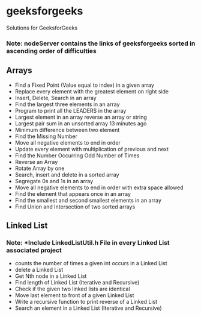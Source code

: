 # geeksforgeeks
Solutions for GeeksforGeeks
### Note: nodeServer contains the links of geeksforgeeks sorted in ascending order of difficulties
## Arrays
- Find a Fixed Point (Value equal to index) in a given array
- Replace every element with the greatest element on right side
- Insert, Delete, Search in an array
- Find the largest three elements in an array
- Program to print all the LEADERS in the array
- Largest element in an array reverse an array or string
- Largest pair sum in an unsorted array	13 minutes ago
- Minimum difference between two element
- Find the Missing Number
- Move all negative elements to end in order
- Update every element with multiplication of previous and next
- Find the Number Occurring Odd Number of Times
- Reverse an Array
- Rotate Array by one
- Search, insert and delete in a sorted array
- Segregate 0s and 1s in an array
- Move all negative elements to end in order with extra space allowed
- Find the element that appears once in an array
- Find the smallest and second smallest elements in an array
- Find Union and Intersection of two sorted arrays
## Linked List
### Note: *Include LinkedListUtil.h File in every Linked List associated project 
- counts the number of times a given int occurs in a Linked List
- delete a Linked List
- Get Nth node in a Linked List
- Find length of Linked List (Iterative and Recursive)
- Check if the given two linked lists are identical
- Move last element to front of a given Linked List
- Write a recursive function to print reverse of a Linked List
- Search an element in a Linked List (Iterative and Recursive)
